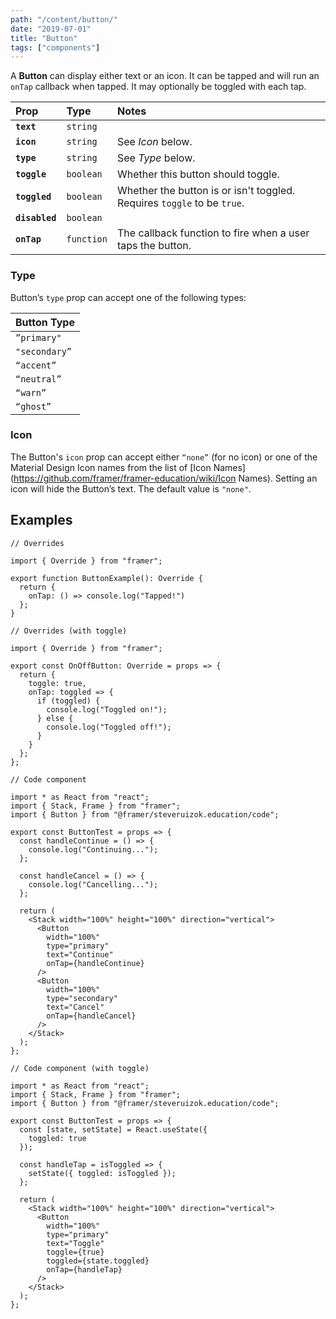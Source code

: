 ```yaml
---
path: "/content/button/"
date: "2019-07-01"
title: "Button"
tags: ["components"]
---
```


A **Button** can display either text or an icon. It can be tapped and will run an `onTap` callback when tapped. It may optionally be toggled with each tap.

| Prop           | Type       | Notes                                                                   |
| :------------- | :--------- | :---------------------------------------------------------------------- |
| **`text`**     | `string`   |                                                                         |
| **`icon`**     | `string`   | See _Icon_ below.                                                       |
| **`type`**     | `string`   | See _Type_ below.                                                       |
| **`toggle`**   | `boolean`  | Whether this button should toggle.                                      |
| **`toggled`**  | `boolean`  | Whether the button is or isn't toggled. Requires `toggle` to be `true`. |
| **`disabled`** | `boolean`  |                                                                         |
| **`onTap`**    | `function` | The callback function to fire when a user taps the button.              |

### Type

Button’s `type` prop can accept one of the following types:

| Button Type   |
| ------------- |
| `”primary"`   |
| `"secondary”` |
| `“accent”`    |
| `“neutral”`   |
| `“warn”`      |
| `“ghost”`     |

### Icon

The Button's `icon` prop can accept either `“none”` (for no icon) or one of the Material Design Icon names from the list of [Icon Names](https://github.com/framer/framer-education/wiki/Icon Names). Setting an icon will hide the Button’s text. The default value is `"none"`.

## Examples

```tsx
// Overrides

import { Override } from "framer";

export function ButtonExample(): Override {
  return {
    onTap: () => console.log("Tapped!")
  };
}
```

```tsx
// Overrides (with toggle)

import { Override } from "framer";

export const OnOffButton: Override = props => {
  return {
    toggle: true,
    onTap: toggled => {
      if (toggled) {
        console.log("Toggled on!");
      } else {
        console.log("Toggled off!");
      }
    }
  };
};
```

```tsx
// Code component

import * as React from "react";
import { Stack, Frame } from "framer";
import { Button } from "@framer/steveruizok.education/code";

export const ButtonTest = props => {
  const handleContinue = () => {
    console.log("Continuing...");
  };

  const handleCancel = () => {
    console.log("Cancelling...");
  };

  return (
    <Stack width="100%" height="100%" direction="vertical">
      <Button
        width="100%"
        type="primary"
        text="Continue"
        onTap={handleContinue}
      />
      <Button
        width="100%"
        type="secondary"
        text="Cancel"
        onTap={handleCancel}
      />
    </Stack>
  );
};
```

```tsx
// Code component (with toggle)

import * as React from "react";
import { Stack, Frame } from "framer";
import { Button } from "@framer/steveruizok.education/code";

export const ButtonTest = props => {
  const [state, setState] = React.useState({
    toggled: true
  });

  const handleTap = isToggled => {
    setState({ toggled: isToggled });
  };

  return (
    <Stack width="100%" height="100%" direction="vertical">
      <Button
        width="100%"
        type="primary"
        text="Toggle"
        toggle={true}
        toggled={state.toggled}
        onTap={handleTap}
      />
    </Stack>
  );
};
```
